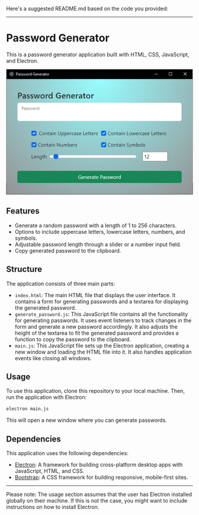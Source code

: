 Here's a suggested README.md based on the code you provided:

---

# Password Generator

This is a password generator application built with HTML, CSS, JavaScript, and Electron.

![](./bin/imgs/password%20generator.png)

## Features

- Generate a random password with a length of 1 to 256 characters.
- Options to include uppercase letters, lowercase letters, numbers, and symbols.
- Adjustable password length through a slider or a number input field.
- Copy generated password to the clipboard.

## Structure

The application consists of three main parts:

- `index.html`: The main HTML file that displays the user interface. It contains a form for generating passwords and a textarea for displaying the generated password.
- `generate_password.js`: This JavaScript file contains all the functionality for generating passwords. It uses event listeners to track changes in the form and generate a new password accordingly. It also adjusts the height of the textarea to fit the generated password and provides a function to copy the password to the clipboard.
- `main.js`: This JavaScript file sets up the Electron application, creating a new window and loading the HTML file into it. It also handles application events like closing all windows.

## Usage

To use this application, clone this repository to your local machine. Then, run the application with Electron:

```sh
electron main.js
```

This will open a new window where you can generate passwords.

## Dependencies

This application uses the following dependencies:

- [Electron](https://www.electronjs.org/): A framework for building cross-platform desktop apps with JavaScript, HTML, and CSS.
- [Bootstrap](https://getbootstrap.com/): A CSS framework for building responsive, mobile-first sites.

---

Please note: The usage section assumes that the user has Electron installed globally on their machine. If this is not the case, you might want to include instructions on how to install Electron.